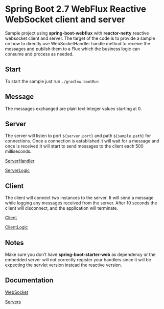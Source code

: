 # Spring Boot 2.7 WebFlux Reactive WebSocket client and server #

Sample project using **spring-boot-webflux** with **reactor-netty** reactive websocket client and server. The target of the code is to provide a sample on how to directly use WebSocketHandler handle method to receive the messages and publish them to a Flux which the business logic can consume and process as needed. 

## Start ##

To start the sample just run `./gradlew bootRun`

## Message ##

The messages exchanged are plain text integer values starting at 0.

## Server ##

The server will listen to port `${server.port}` and path `${sample.path}` for connections. Once a connection is established it will wait for a message and once is received it will start to send messages to the client each 500 milliseconds.

[ServerHandler](src/main/java/sample/webflux/websocket/netty/server/ServerHandler.java)

[ServerLogic](src/main/java/sample/webflux/websocket/netty/server/ServerLogic.java)

## Client ##

The client will connect two instances to the server. It will send a message while logging any messages received from the server. After 10 seconds the client will disconnect, and the application will terminate.

[Client](src/main/java/sample/webflux/websocket/netty/client/Client.java)

[ClientLogic](src/main/java/sample/webflux/websocket/netty/client/ClientLogic.java)

## Notes ##

Make sure you don't have **spring-boot-starter-web** as dependency or the embedded server will not correctly register your handlers since it will be expecting the servlet version instead the reactive version.

## Documentation ##

[WebSocket](https://docs.spring.io/spring/docs/current/spring-framework-reference/web-reactive.html#webflux-websocket)

[Servers](https://docs.spring.io/spring/docs/current/spring-framework-reference/web-reactive.html#webflux-httphandler)